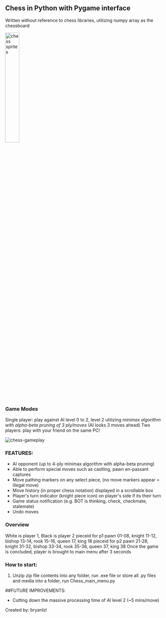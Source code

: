 ## Chess in Python with Pygame interface
Written without reference to chess libraries, utilizing numpy array as the chessboard

<img src="https://github.com/bryanlzl/chess-without-chess-libraries/assets/58539426/9fd7327d-8163-4d6b-a2ea-84772957f270" alt="chess sprites" width="30%">

### Game Modes
Single player: play against AI level 0 to 2, level 2 utilizing *minimax algorithm with alpha-beta pruning of 3 ply/moves* (AI looks 3 moves ahead)
Two players: play with your friend on the same PC!

![chess-gameplay](https://github.com/bryanlzl/chess-without-chess-libraries/assets/58539426/07fd4be8-f4de-472c-a034-df000590d140)


### FEATURES:
- AI opponent (up to 4-ply minimax algorithm with alpha-beta pruning)
- Able to perform special moves such as castling, pawn en-passant captures
- Move pathing markers on any select piece, (no move markers appear = illegal move)
- Move history (in proper chess notation) displayed in a scrollable box
- Player's turn indicator (knight piece icon) on player's side if its their turn
- Game status notification (e.g. BOT is thinking, check, checkmate, stalemate)
- Undo moves

### Overview
White is player 1, Black is player 2
pieceid for p1 pawn 01-08, knight 11-12, bishop 13-14, rook 15-16, queen 17, king 18
pieceid for p2 pawn 21-28, knight 31-32, bishop 33-34, rook 35-36, queen 37, king 38
Once the game is concluded, player is brought to main menu after 3 seconds

### How to start:
1) Unzip zip file contents into any folder, run .exe file
or store all .py files and media into a folder, run Chess_main_menu.py

##FUTURE IMPROVEMENTS:
- Cutting down the massive processing time of AI level 2 (~5 mins/move)

Created by: bryanlzl
